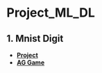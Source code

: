 # Project_ML_DL
## 1. Mnist Digit
- **[Project](https://github.com/lvhuy2002/game-AI-web)** 
- **[AG Game](https://ag-gaming.herokuapp.com/)**


